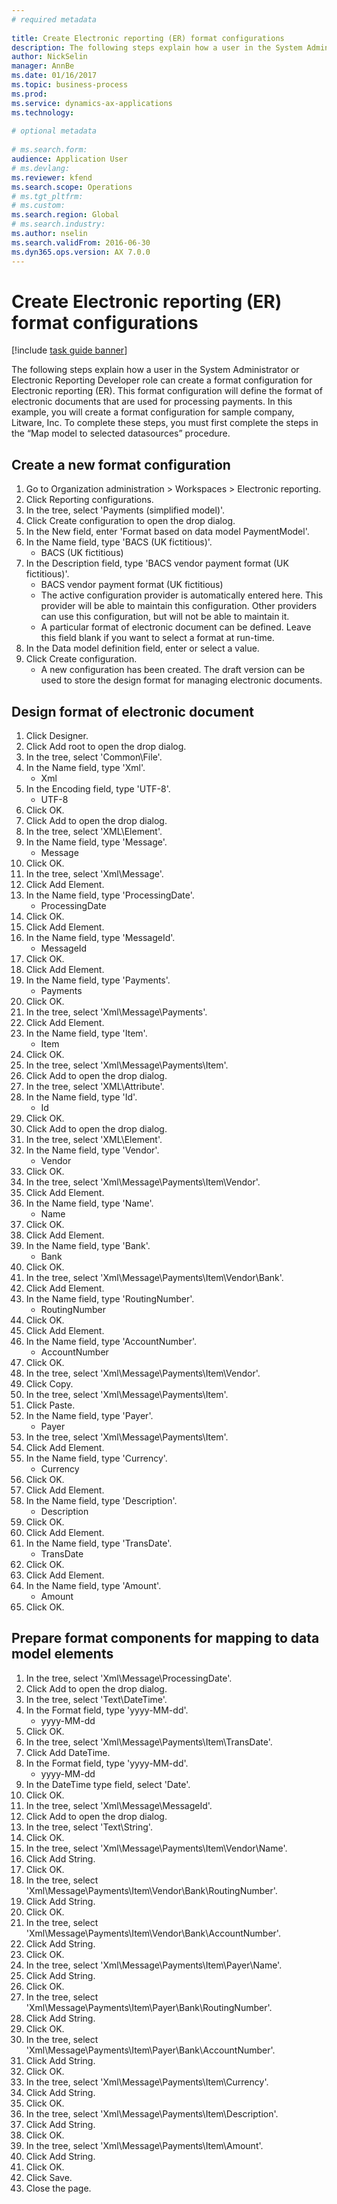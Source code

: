 ```yaml
--- 
# required metadata 
 
title: Create Electronic reporting (ER) format configurations
description: The following steps explain how a user in the System Administrator or Electronic Reporting Developer role can create a format configuration for Electronic reporting (ER). 
author: NickSelin
manager: AnnBe 
ms.date: 01/16/2017
ms.topic: business-process 
ms.prod:  
ms.service: dynamics-ax-applications 
ms.technology:  
 
# optional metadata 
 
# ms.search.form:   
audience: Application User 
# ms.devlang:  
ms.reviewer: kfend
ms.search.scope: Operations 
# ms.tgt_pltfrm:  
# ms.custom:  
ms.search.region: Global
# ms.search.industry: 
ms.author: nselin
ms.search.validFrom: 2016-06-30 
ms.dyn365.ops.version: AX 7.0.0 
---
```

# Create Electronic reporting (ER) format configurations

[!include [task guide banner](../../includes/task-guide-banner.md)]

The following steps explain how a user in the System Administrator or Electronic Reporting Developer role can create a format configuration for Electronic reporting (ER). This format configuration will define the format of electronic documents that are used for processing payments. In this example, you will create a format configuration for sample company, Litware, Inc. To complete these steps, you must first complete the steps in the “Map model to selected datasources” procedure.


## Create a new format configuration
1. Go to Organization administration > Workspaces > Electronic reporting.
2. Click Reporting configurations.
3. In the tree, select 'Payments (simplified model)'.
4. Click Create configuration to open the drop dialog.
5. In the New field, enter 'Format based on data model PaymentModel'.
6. In the Name field, type 'BACS (UK fictitious)'.
    * BACS (UK fictitious)  
7. In the Description field, type 'BACS vendor payment format (UK fictitious)'.
    * BACS vendor payment format (UK fictitious)  
    * The active configuration provider is automatically entered here. This provider will be able to maintain this configuration. Other providers can use this configuration, but will not be able to maintain it.  
    * A particular format of electronic document can be defined. Leave this field blank if you want to select a format at run-time.  
8. In the Data model definition field, enter or select a value.
9. Click Create configuration.
    * A new configuration has been created. The draft version can be used to store the design format for managing electronic documents.  

## Design format of electronic document
1. Click Designer.
2. Click Add root to open the drop dialog.
3. In the tree, select 'Common\File'.
4. In the Name field, type 'Xml'.
    * Xml  
5. In the Encoding field, type 'UTF-8'.
    * UTF-8  
6. Click OK.
7. Click Add to open the drop dialog.
8. In the tree, select 'XML\Element'.
9. In the Name field, type 'Message'.
    * Message  
10. Click OK.
11. In the tree, select 'Xml\Message'.
12. Click Add Element.
13. In the Name field, type 'ProcessingDate'.
    * ProcessingDate  
14. Click OK.
15. Click Add Element.
16. In the Name field, type 'MessageId'.
    * MessageId  
17. Click OK.
18. Click Add Element.
19. In the Name field, type 'Payments'.
    * Payments  
20. Click OK.
21. In the tree, select 'Xml\Message\Payments'.
22. Click Add Element.
23. In the Name field, type 'Item'.
    * Item  
24. Click OK.
25. In the tree, select 'Xml\Message\Payments\Item'.
26. Click Add to open the drop dialog.
27. In the tree, select 'XML\Attribute'.
28. In the Name field, type 'Id'.
    * Id  
29. Click OK.
30. Click Add to open the drop dialog.
31. In the tree, select 'XML\Element'.
32. In the Name field, type 'Vendor'.
    * Vendor  
33. Click OK.
34. In the tree, select 'Xml\Message\Payments\Item\Vendor'.
35. Click Add Element.
36. In the Name field, type 'Name'.
    * Name  
37. Click OK.
38. Click Add Element.
39. In the Name field, type 'Bank'.
    * Bank  
40. Click OK.
41. In the tree, select 'Xml\Message\Payments\Item\Vendor\Bank'.
42. Click Add Element.
43. In the Name field, type 'RoutingNumber'.
    * RoutingNumber  
44. Click OK.
45. Click Add Element.
46. In the Name field, type 'AccountNumber'.
    * AccountNumber  
47. Click OK.
48. In the tree, select 'Xml\Message\Payments\Item\Vendor'.
49. Click Copy.
50. In the tree, select 'Xml\Message\Payments\Item'.
51. Click Paste.
52. In the Name field, type 'Payer'.
    * Payer  
53. In the tree, select 'Xml\Message\Payments\Item'.
54. Click Add Element.
55. In the Name field, type 'Currency'.
    * Currency  
56. Click OK.
57. Click Add Element.
58. In the Name field, type 'Description'.
    * Description  
59. Click OK.
60. Click Add Element.
61. In the Name field, type 'TransDate'.
    * TransDate  
62. Click OK.
63. Click Add Element.
64. In the Name field, type 'Amount'.
    * Amount  
65. Click OK.

## Prepare format components for mapping to data model elements
1. In the tree, select 'Xml\Message\ProcessingDate'.
2. Click Add to open the drop dialog.
3. In the tree, select 'Text\DateTime'.
4. In the Format field, type 'yyyy-MM-dd'.
    * yyyy-MM-dd  
5. Click OK.
6. In the tree, select 'Xml\Message\Payments\Item\TransDate'.
7. Click Add DateTime.
8. In the Format field, type 'yyyy-MM-dd'.
    * yyyy-MM-dd  
9. In the DateTime type field, select 'Date'.
10. Click OK.
11. In the tree, select 'Xml\Message\MessageId'.
12. Click Add to open the drop dialog.
13. In the tree, select 'Text\String'.
14. Click OK.
15. In the tree, select 'Xml\Message\Payments\Item\Vendor\Name'.
16. Click Add String.
17. Click OK.
18. In the tree, select 'Xml\Message\Payments\Item\Vendor\Bank\RoutingNumber'.
19. Click Add String.
20. Click OK.
21. In the tree, select 'Xml\Message\Payments\Item\Vendor\Bank\AccountNumber'.
22. Click Add String.
23. Click OK.
24. In the tree, select 'Xml\Message\Payments\Item\Payer\Name'.
25. Click Add String.
26. Click OK.
27. In the tree, select 'Xml\Message\Payments\Item\Payer\Bank\RoutingNumber'.
28. Click Add String.
29. Click OK.
30. In the tree, select 'Xml\Message\Payments\Item\Payer\Bank\AccountNumber'.
31. Click Add String.
32. Click OK.
33. In the tree, select 'Xml\Message\Payments\Item\Currency'.
34. Click Add String.
35. Click OK.
36. In the tree, select 'Xml\Message\Payments\Item\Description'.
37. Click Add String.
38. Click OK.
39. In the tree, select 'Xml\Message\Payments\Item\Amount'.
40. Click Add String.
41. Click OK.
42. Click Save.
43. Close the page.

